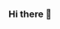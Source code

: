 ### Hi there 👋

<!--
**unikcc/unikcc** is a ✨ _special_ ✨ repository because its `README.md` (this file) appears on your GitHub profile.

Here are some ideas to get you started:

- 🔭 I’m currently working on deep learning & natural language processing...
- 🌱 I’m currently learning so so much thing...
- 👯 I’m looking to collaborate on what? ...
- 🤔 I’m looking for help with wow...
- 💬 Ask me about everything...
- 📫 How to reach me: ...
- 😄 Pronouns: ...
- ⚡ Fun fact: ...
-->
